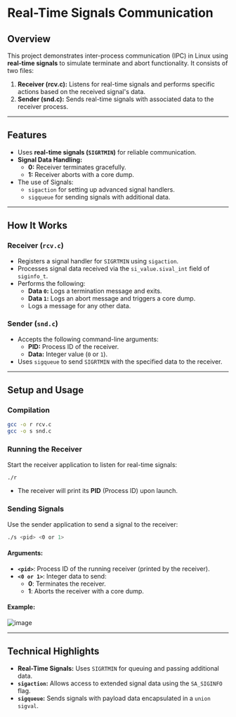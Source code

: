 # **Real-Time Signals Communication**

## **Overview**
This project demonstrates inter-process communication (IPC) in Linux using **real-time signals** to simulate terminate and abort functionality. It consists of two files: 

1. **Receiver (rcv.c):** Listens for real-time signals and performs specific actions based on the received signal's data.
2. **Sender (snd.c):** Sends real-time signals with associated data to the receiver process.

---

## **Features**
- Uses **real-time signals (`SIGRTMIN`)** for reliable communication.
- **Signal Data Handling:**
  - **0:** Receiver terminates gracefully.
  - **1:** Receiver aborts with a core dump.
- The use of Signals:
  - `sigaction` for setting up advanced signal handlers.
  - `sigqueue` for sending signals with additional data.

---



## **How It Works**
### Receiver (`rcv.c`)
- Registers a signal handler for `SIGRTMIN` using `sigaction`.
- Processes signal data received via the `si_value.sival_int` field of `siginfo_t`.
- Performs the following:
  - **Data `0`:** Logs a termination message and exits.
  - **Data `1`:** Logs an abort message and triggers a core dump.
  - Logs a message for any other data.

### Sender (`snd.c`)
- Accepts the following command-line arguments:
  - **PID:** Process ID of the receiver.
  - **Data:** Integer value (`0` or `1`).
- Uses `sigqueue` to send `SIGRTMIN` with the specified data to the receiver.

---

## **Setup and Usage**

### **Compilation**

```bash
gcc -o r rcv.c
gcc -o s snd.c
```

### **Running the Receiver**
Start the receiver application to listen for real-time signals:

```bash
./r
```

- The receiver will print its **PID** (Process ID) upon launch.

### **Sending Signals**
Use the sender application to send a signal to the receiver:

```bash
./s <pid> <0 or 1>
```

#### Arguments:
- **`<pid>`**: Process ID of the running receiver (printed by the receiver).
- **`<0 or 1>`**: Integer data to send:
  - **0**: Terminates the receiver.
  - **1**: Aborts the receiver with a core dump.

#### Example:
![image](https://github.com/user-attachments/assets/b5910d94-a5c1-43a8-857b-0dc6e59f6cb5)


---

## **Technical Highlights**
- **Real-Time Signals:** Uses `SIGRTMIN` for queuing and passing additional data.
- **`sigaction`:** Allows access to extended signal data using the `SA_SIGINFO` flag.
- **`sigqueue`:** Sends signals with payload data encapsulated in a `union sigval`.

